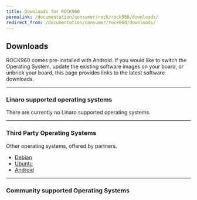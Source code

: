 ```yaml
---
title: Downloads for ROCK960
permalink: /documentation/consumer/rock/rock960/downloads/
redirect_from: /documentation/consumer/rock960/downloads/
---
```


## Downloads

ROCK960 comes pre-installed with Android. If you would like to switch the Operating System, update the existing software images on your board, or unbrick your board, this page provides links to the latest software downloads.

***

### Linaro supported operating systems

There are currently no Linaro supported operating systems.

***

### Third Party Operating Systems

Other operating systems, offered by partners.

- [Debian](debian.md)
- [Ubuntu](ubuntu.md)
- [Android](https://source.android.com/setup/)

***

### Community supported Operating Systems
